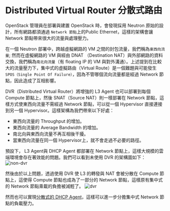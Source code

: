 # Distributed Virtual Router 分散式路由

OpenStack 管理員在部署與建置 OpenStack 時，會發現採用 Neutron 原始的設計，所有網路都須通過 `Network 節點`上的Public Ethernet，這樣的架構會讓 Network 節點帶來很大的流量與處理壓力。

在一個 Neutron 部署中，跨越虛擬網路的 VM 之間的封包流量，我們稱為`東西向流量`; 然而在虛擬網路的 VM 與經由 DNAT （Destination NAT）與外部網路的資料交換，我們稱為`南北向流量`（有  floating IP 的 VM 與對外溝通）。上述提到在比較大的流量壓力下，集中式的虛擬路由（Virtual Route）是一個難題與可能發生 `SPOS（Single Point Of Failure）`，因為不管哪個流向流量都是經過 Network 節點，因此造成了互相影響。

DVR（Distributed Virtual Router）將增強的 L3 Agent 也可以部署到每個 Compute 節點上，然後 SNAT（Source NAT）則一樣部署在 Network 節點，這樣方式使東西向流量不需經過 Network 節點，可以從一個 Hypervisor 直接連接到另一個 Hypervisor。這樣架構為我們帶來以下好處：

* 東西向流量的 Throughput 的增加。
* 東西向流量的 Average Bandwidth 的增加。
* 南北向與東西向流量不再互相後干擾。
* 當東西向流量在同一個 Hypervisor上，就不會走過不必要的路徑。

預設下， L3 Agent與 DHCP Agent 都部署在 Network 節點上，這樣大規模的雲端環境會存在著效能的問題。我們可以看到未使用 DVR 的架構圖如下：
![non-dvr](images/non-dvr-arch.png)

然後由於以上問題，透過使用 DVR 使 L3 的轉發與 NAT 會被分散在 Compute 節點上，這使得 Compute 節點也成為了一部分的 Network 節點，這樣原有集中式的 Network 節點乘載的負擔被減輕了。
![dvr](images/dvr-arch.png)

然而也可以實現[分散式的 DHCP Agent](https://blueprints.launchpad.net/neutron/+spec/distributed-dhcp)，這樣可以進一步分擔集中式 Network 節點的負載壓力。

